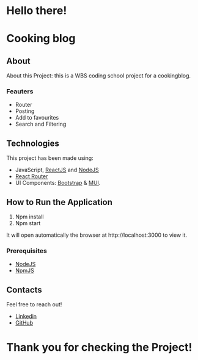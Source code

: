 # Hello there! 

# Cooking blog

## About

About this Project: this is a WBS coding school project for a cookingblog. 

### Feauters

- Router
- Posting
- Add to favourites 
- Search and Filtering

## Technologies

This project has been made using:

- JavaScript, [ReactJS](https://reactjs.org/) and [NodeJS](https://nodejs.org/it/)
- [React Router](https://v5.reactrouter.com/web/guides/quick-start)
- UI Components: [Bootstrap](https://react-bootstrap.github.io/) & [MUI](https://mui.com/).

## How to Run the Application

1. Npm install
2. Npm start

It will open automatically the browser at http://localhost:3000 to view it.

### Prerequisites

- [NodeJS](https://nodejs.org/it/download/)
- [NpmJS](https://docs.npmjs.com/downloading-and-installing-node-js-and-npm)

## Contacts

Feel free to reach out!

- [Linkedin](https://www.linkedin.com/in/giulia-giovannoli/)
- [GitHub](https://github.com/GiuliaGiovannoli)


# Thank you for checking the Project!
